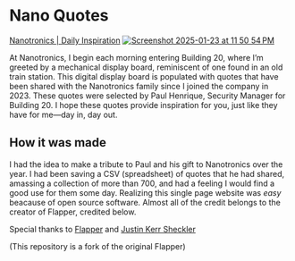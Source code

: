 Nano Quotes
=======

[Nanotronics | Daily Inspiration](https://jbobrow.github.io/Nano-Quotes/)
[![Screenshot 2025-01-23 at 11 50 54 PM](https://github.com/user-attachments/assets/1effc713-cad2-4ba6-8d14-53ff07a258bb)](https://jbobrow.github.io/Nano-Quotes/)

At Nanotronics, I begin each morning entering Building 20, where I’m greeted by a mechanical display board, reminiscent of one found in an old train station. This digital display board is populated with quotes that have been shared with the Nanotronics family since I joined the company in 2023. These quotes were selected by Paul Henrique, Security Manager for Building 20. I hope these quotes provide inspiration for you, just like they have for me—day in, day out.

## How it was made
I had the idea to make a tribute to Paul and his gift to Nanotronics over the year. I had been saving a CSV (spreadsheet) of quotes that he had shared, amassing a collection of more than 700, and had a feeling I would find a good use for them some day. Realizing this single page website was _easy_ beacause of open source software. Almost all of the credit belongs to the creator of Flapper, credited below.


Special thanks to [Flapper](https://jaykayess.com/Flapper) and [Justin Kerr Sheckler](https://jaykayess.com/)

(This repository is a fork of the original Flapper)

